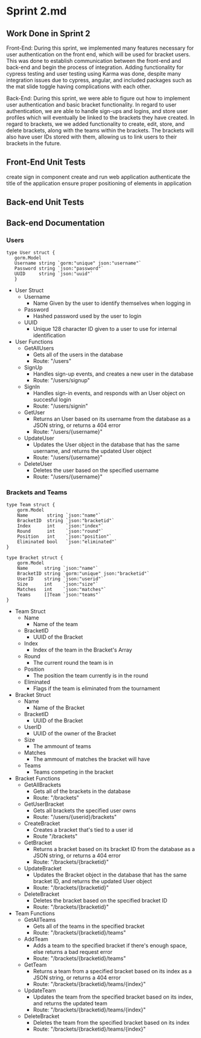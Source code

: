 # Sprint 2.md

## Work Done in Sprint 2
Front-End:
During this sprint, we implemented many features necessary for user authentication on the front end, which will be used for bracket users. This was done to establish communication between the front-end and back-end and begin the process of integration. Adding functionality for cypress testing and user testing using Karma was done, despite many integration issues due to cypress, angular, and included packages such as the mat slide toggle having complications with each other.

Back-End:
During this sprint, we were able to figure out how to implement user authentication and basic bracket functionality. In regard to user authentication, we are able to handle sign-ups and logins, and store user profiles which will eventually be linked to the brackets they have created. In regard to brackets, we we added functionality to create, edit, store, and delete brackets, along with the teams within the brackets. The brackets will also have user IDs stored with them, allowing us to link users to their brackets in the future.

## Front-End Unit Tests
create sign in component
create and run web application
authenticate the title of the application
ensure proper positioning of elements in application

## Back-end Unit Tests

## Back-end Documentation

### Users
 ```
 type User struct {
	gorm.Model
	Username string `gorm:"unique" json:"username"`
	Password string `json:"password"`
	UUID     string `json:"uuid"`
    }
```
* User Struct
  * Username
    * Name Given by the user to identify themselves when logging in
  * Password
    * Hashed password used by the user to login
  * UUID
    * Unique 128 character ID given to a user to use for internal identification
* User Functions
  * GetAllUsers
    * Gets all of the users in the database
    * Route: "/users"
  * SignUp
    * Handles sign-up events, and creates a new user in the database
    * Route: "/users/signup"
  * SignIn
    * Handles sign-in events, and responds with an User object on succesful login
    * Route: "/users/signin"
  * GetUser
    * Returns an User based on its username from the database as a JSON string, or returns a 404 error
    * Route: "/users/{username}"
  * UpdateUser
    * Updates the User object in the database that has the same username, and returns the updated User object
    * Route: "/users/{username}"
  * DeleteUser
    * Deletes the user based on the specified username
    * Route: "/users/{username}"

### Brackets and Teams
```
type Team struct {
	gorm.Model
	Name       string `json:"name"`
	BracketID  string `json:"bracketid"`
	Index      int    `json:"index"`
	Round      int    `json:"round"`
	Position   int    `json:"position"`
	Eliminated bool   `json:"eliminated"`
}

type Bracket struct {
	gorm.Model
	Name      string `json:"name"`
	BracketID string `gorm:"unique" json:"bracketid"`
	UserID    string `json:"userid"`
	Size      int    `json:"size"`
	Matches   int    `json:"matches"`
	Teams     []Team `json:"teams"`
}
```
* Team Struct
  * Name
    * Name of the team
  * BracketID
    * UUID of the Bracket 
  * Index
    * Index of the team in the Bracket's Array
  * Round
    * The current round the team is in
  * Position
    * The position the team currently is in the round
  * Eliminated
    * Flags if the team is eliminated from the tournament
* Bracket Struct
  * Name
    * Name of the Bracket
  * BracketID
    * UUID of the Bracket 
  * UserID
    * UUID of the owner of the Bracket
  * Size
    * The ammount of teams
  * Matches
    * The ammount of matches the bracket will have
  * Teams
    * Teams competing in the bracket
* Bracket Functions
  * GetAllBrackets
    * Gets all of the brackets in the database
    * Route: "/brackets"
  * GetUserBracket
    * Gets all brackets the specified user owns
    * Route: "/users/{userid}/brackets"
  * CreateBracket
    * Creates a bracket that's tied to a user id
    * Route "/brackets"
  * GetBracket
    * Returns a bracket based on its bracket ID from the database as a JSON string, or returns a 404 error
    * Route: "/brackets/{bracketid}"
  * UpdateBracket
    * Updates the Bracket object in the database that has the same bracket ID, and returns the updated User object
    * Route: "/brackets/{bracketid}"
  * DeleteBracket
    * Deletes the bracket based on the specified bracket ID
    * Route: "/brackets/{bracketid}"
* Team Functions
  * GetAllTeams
    * Gets all of the teams in the specified bracket
    * Route: "/brackets/{bracketid}/teams"
  * AddTeam
    * Adds a team to the specified bracket if there's enough space, else returns a bad request error
    * Route: "/brackets/{bracketid}/teams"
  * GetTeam
    * Returns a team from a specified bracket based on its index as a JSON string, or returns a 404 error
    * Route: "/brackets/{bracketid}/teams/{index}"
  * UpdateTeam
    * Updates the team from the specified bracket based on its index, and returns the updated team
    * Route: "/brackets/{bracketid}/teams/{index}"
  * DeleteBracket
    * Deletes the team from the specified bracket based on its index
    * Route: "/brackets/{bracketid}/teams/{index}"